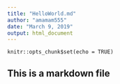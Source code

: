 ```yaml
---
title: "HelloWorld.md"
author: "amamam555"
date: "March 9, 2019"
output: html_document
---
```


```{r setup, include=FALSE}
knitr::opts_chunk$set(echo = TRUE)
```

## This is a markdown file